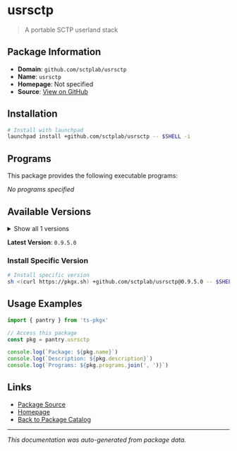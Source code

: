 # usrsctp

> A portable SCTP userland stack

## Package Information

- **Domain**: `github.com/sctplab/usrsctp`
- **Name**: `usrsctp`
- **Homepage**: Not specified
- **Source**: [View on GitHub](https://github.com/pkgxdev/pantry/tree/main/projects/github.com/sctplab/usrsctp/package.yml)

## Installation

```bash
# Install with launchpad
launchpad install +github.com/sctplab/usrsctp -- $SHELL -i
```

## Programs

This package provides the following executable programs:

*No programs specified*

## Available Versions

<details>
<summary>Show all 1 versions</summary>

- `0.9.5.0`

</details>

**Latest Version**: `0.9.5.0`

### Install Specific Version

```bash
# Install specific version
sh <(curl https://pkgx.sh) +github.com/sctplab/usrsctp@0.9.5.0 -- $SHELL -i
```

## Usage Examples

```typescript
import { pantry } from 'ts-pkgx'

// Access this package
const pkg = pantry.usrsctp

console.log(`Package: ${pkg.name}`)
console.log(`Description: ${pkg.description}`)
console.log(`Programs: ${pkg.programs.join(', ')}`)
```

## Links

- [Package Source](https://github.com/pkgxdev/pantry/tree/main/projects/github.com/sctplab/usrsctp/package.yml)
- [Homepage](#)
- [Back to Package Catalog](../package-catalog.md)

---

*This documentation was auto-generated from package data.*
